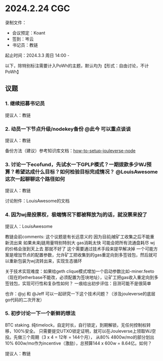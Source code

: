
# 2024.2.24 CGC

录制文件：

- 会议预定：Koant
- 签到：岑云
- 书记员：教链

起止时间：2024.3.3 周日 14:00 - 

以下，除特别标注需要计入PoWh的主题，默认均为【形式：自由讨论，不计PoWh】

## 议题

### 1. 继续招募书记员
提议人：教链

### 2. 动员一下节点升级/nodekey备份 @此今 可以重点谈谈
提议人：教链

备份方法（建议）参考知识库文档：[how-to-setup-jouleverse-node](https://how.jouleverse.com/#!network/how-to-setup-jouleverse-node.md)

### 3. 讨论一下ecofund，先试水一下GPLP模式？一期拨款多少WJ预算？希望达成什么目标？如何检验目标完成情况？ @LouisAwesome 这次一起聊聊这个路径如何

提议人：教链

讨论附件：LouisAwesome的文档

### 4. 因为wj是投票权，极端情况下都被释放为j的话，就没票来投了

提议人：LouisAwesome

教链会前comments: 这个议题是有长远意义的 因为目前j被矿工收集之后不能重新流出来 
如果未来j链用量特别特别大 gas消耗太快 可能会把所有流通盘耗尽 wj的价格会涨到天上去 那就不好了 
这个需要通过技术手段来提早解决掉 
一个可能方案是增加节点的配置参数，允许矿工把收集到的gas重定向到多签钱包，然后就可以重新包装为wj流转出来，实现生态循环

关于技术实现难度：如果给geth clique模式增加一个启动参数比如-miner.feeto（现在的etherbase不能改，必须配置为签块地址），让矿工把gas收入重定向到多签钱包，实现可行性和复杂性如何？
一痕给出初步评估：目测可能不是很简单

也许：@yj 和 @Jeff 可以一起研究一下这个技术问题？（涉及jouleverse的底层go代码的二次开发）

### 5. 初步讨论一下一个新鲜的想法

BTC staking. 纯timelock，自定时长，自行锁定，到期解锁，无任何控制权转移，100%安全。
只需要提交UTXO锁定证明，就可以在Jouleverse上领取WJ空投。先做三个周期（3 x 4 = 12年 = 144个月），
从80% 4800w/mo的部分划出10% 600w/mo作为incentive（激励），总预算144 x 600w = 8.64亿。如何？

提议人：教链
